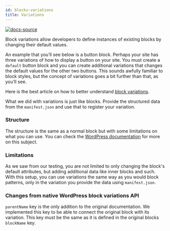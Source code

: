 ```yaml
---
id: blocks-variations
title: Variations
---
```


[![docs-source](https://img.shields.io/badge/source-eightshift--frontend--libs-yellow?style=for-the-badge&logo=javascript&labelColor=2a2a2a)](https://github.com/hhftechtips/eightshift-frontend-libs/tree/5.0.0/blocks/init/src/blocks/)

Block variations allow developers to define instances of existing blocks by changing their default values.

An example that you’ll see below is a button block. Perhaps your site has three variations of how to display a button on your site. You must create a `default` button block and you can create additional variations that changes the default values for the other two buttons. This sounds awfully familiar to block styles, but the concept of variations goes a bit further than that, as you’ll see.

Here is the best article on how to better understand [block variations](https://css-tricks.com/how-to-use-block-variations-in-wordpress/).

What we did with variations is just like blocks. Provide the structured data from the `manifest.json` and use that to register your variation.

### Structure

The structure is the same as a normal block but with some limitations on what you can use. You can check the [WordPress documentation](https://developer.wordpress.org/block-editor/developers/block-api/block-registration/#variations-optional) for more on this subject.

### Limitations

As we saw from our testing, you are not limited to only changing the block's default attributes, but adding additional data like inner blocks and such. With this setup, you can use variations the same way as you would block patterns, only in the variation you provide the data using `manifest.json`.

### Changes from native WordPress block variations API

`parentName` key is the only addition to the original documentation. We implemented this key to be able to connect the original block with its variation. This key must be the same as it is defined in the original blocks `blockName` key.
